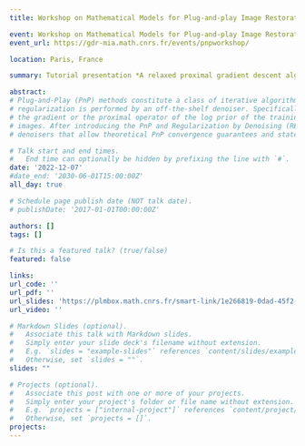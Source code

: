 ```yaml
---
title: Workshop on Mathematical Models for Plug-and-play Image Restoration

event: Workshop on Mathematical Models for Plug-and-play Image Restoration
event_url: https://gdr-mia.math.cnrs.fr/events/pnpworkshop/

location: Paris, France

summary: Tutorial presentation *A relaxed proximal gradient descent algorithm for convergent plug-and-play with proximal denoiser*

abstract: 
# Plug-and-Play (PnP) methods constitute a class of iterative algorithms for imaging problems where
# regularization is performed by an off-the-shelf denoiser. Specifically, given an image dataset, optimizing a function (e.g. a neural network) to remove Gaussian noise is equivalent to approximating
# the gradient or the proximal operator of the log prior of the training dataset. Therefore, any off-theshelf denoiser can be used as an implicit prior and inserted into an optimization scheme to restore
# images. After introducing the PnP and Regularization by Denoising (RED) frameworks, we will explore the different convergence analyses that have been proposed in the literature. From monotone operators theory to convex and non-convex analysis, we will propose various tools and deep
# denoisers that allow theoretical PnP convergence guarantees and state-of-the-art IR performance.

# Talk start and end times.
#   End time can optionally be hidden by prefixing the line with `#`.
date: '2022-12-07'
#date_end: '2030-06-01T15:00:00Z'
all_day: true

# Schedule page publish date (NOT talk date).
# publishDate: '2017-01-01T00:00:00Z'

authors: []
tags: []

# Is this a featured talk? (true/false)
featured: false

links:
url_code: ''
url_pdf: ''
url_slides: 'https://plmbox.math.cnrs.fr/smart-link/1e266819-0dad-45f2-9779-346b8e6a6bab/'
url_video: ''

# Markdown Slides (optional).
#   Associate this talk with Markdown slides.
#   Simply enter your slide deck's filename without extension.
#   E.g. `slides = "example-slides"` references `content/slides/example-slides.md`.
#   Otherwise, set `slides = ""`.
slides: ""

# Projects (optional).
#   Associate this post with one or more of your projects.
#   Simply enter your project's folder or file name without extension.
#   E.g. `projects = ["internal-project"]` references `content/project/deep-learning/index.md`.
#   Otherwise, set `projects = []`.
projects:
---
```


<!-- {{% callout note %}}
Click on the **Slides** button above to view the built-in slides feature.
{{% /callout %}}

Slides can be added in a few ways:

- **Create** slides using Wowchemy's [_Slides_](https://wowchemy.com/docs/managing-content/#create-slides) feature and link using `slides` parameter in the front matter of the talk file
- **Upload** an existing slide deck to `static/` and link using `url_slides` parameter in the front matter of the talk file
- **Embed** your slides (e.g. Google Slides) or presentation video on this page using [shortcodes](https://wowchemy.com/docs/writing-markdown-latex/).

Further event details, including [page elements](https://wowchemy.com/docs/writing-markdown-latex/) such as image galleries, can be added to the body of this page. -->
